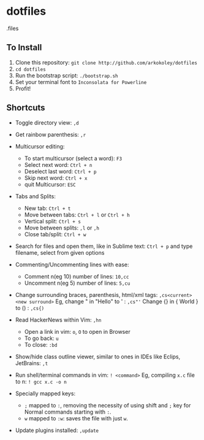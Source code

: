 dotfiles
========

.files

## To Install

1. Clone this repository: `git clone http://github.com/arkokoley/dotfiles`
2. `cd dotfiles`
3. Run the bootstrap script: `./bootstrap.sh`
4. Set your terminal font to `Inconsolata for Powerline`
5. Profit!

## Shortcuts

  * Toggle directory view: `,d`
  * Get rainbow parenthesis: `,r`
  * Multicursor editing:
    * To start multicursor (select a word): `F3`
    * Select next word: `Ctrl + n`
    * Deselect last word: `Ctrl + p`
    * Skip next word: `Ctrl + x`
    * quit Multicursor: `ESC`

  * Tabs and Splits:
    * New tab: `Ctrl + t`
    * Move between tabs: `Ctrl + l` or `Ctrl + h`
    * Vertical split: `Ctrl + s`
    * Move between splits: `,l` or `,h`
    * Close tab/split: `Ctrl + w`

  * Search for files and open them, like in Sublime text:
    `Ctrl + p` and type filename, select from given options

  * Commenting/Uncommenting lines with ease:
    * Comment n(eg 10) number of lines: `10,cc`
    * Uncomment n(eg 5) number of lines: `5,cu`

  * Change surrounding braces, parenthesis, html/xml tags:
    `,cs<current><new surround>`
    Eg, change " in "Hello" to ' : `,cs"'`
    Change {} in { World } to () : `,cs{)`

  * Read HackerNews within Vim: `,hn`
    * Open a link in vim: `o`, `O` to open in Browser
    * To go back: `u`
    * To close: `:bd`

  * Show/hide class outline viewer, similar to ones in IDEs     like Eclips, JetBrains: `,t`

  * Run shell/terminal commands in vim: `! <command>`
    Eg, compiling `x.c` file to n: `! gcc x.c -o n`

  * Specially mapped keys:
    * `;` mapped to `:`, removing the necessity of using shift and `;` key for Normal commands starting with `:`.
    * `w` mapped to `:w`: saves the file with just `w`.

  * Update plugins installed: `,update`
